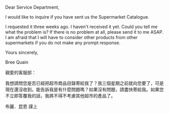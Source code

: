 Dear Service Department,

I would like to inquire if you have sent us the Supermarket Catalogue.

I requested it three weeks ago. I haven\'t received it yet. Could you
tell me what the problem is? If there is no problem at all, please send
it to me ASAP. I am afraid that I will have to consider other products
from other supermarkets if you do not make any prompt response.

Yours sincerely,

Bree Quain

親愛的客服部：

我想請問您是否已經把超市商品目錄寄給我了？我三個星期之前就向您要了，可是現在還沒收到。能告訴我是有什麼問題嗎？如果沒有問題，請盡快寄給我。如果您不立即答覆我的話，我將不得不考慮其他超市的產品了。

布麗．昆恩 謹上
